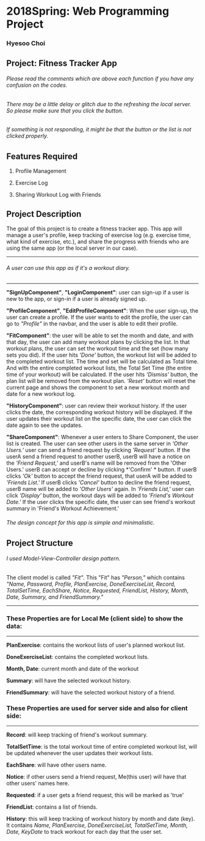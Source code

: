 # 2018Spring: Web Programming Project
### Hyesoo Choi


## Project: Fitness Tracker App

###### Please read the comments which are above each function if you have any confusion on the codes.

###### There may be a little delay or glitch due to the refreshing the local server. So please make sure that you click the button.

###### If something is not responding, it might be that the button or the list is not clicked properly. 


## Features Required

1) Profile Management

2) Exercise Log

3) Sharing Workout Log with Friends

## Project Description
 
 The goal of this project is to create a fitness tracker app. This app will manage a user's profile, keep tracking of exercise log (e.g. exercise time, what kind of exercise, etc.), and share the progress with friends who are using the same app (or the local server in our case). 
___
###### A user can use this app as if it's a workout diary. 
___

 **"SignUpComponent"**, **"LoginComponent"**: user can sign-up if a user is new to the app, or sign-in if a user is already signed up. 

**"ProfileComponent"**, **"EditProfileComponent"**: When the user sign-up, the user can create a profile. If the user wants to edit the profile, the user can go to *"Profile"* in the navbar, and the user is able to edit their profile.

**"FitComponent"**: the user will be able to set the month and date, and with that day, the user can add many workout plans by clicking the list. In that workout plans, the user can set the workout time and the set (how many sets you did). If the user hits *'Done'* button, the workout list will be added to the completed workout list. The time and set will be calculated as Total time. And with the entire completed workout lists, the Total Set Time (the entire time of your workout) will be calculated. If the user hits *'Dismiss'* button, the plan list will be removed from the workout plan.
*'Reset'* button will reset the current page and shows the component to set a new workout month and date for a new workout log. 

**"HistoryComponent"**: user can review their workout history. If the user clicks the date, the corresponding workout history will be displayed. If the user updates their workout list on the specific date, the user can click the date again to see the updates.

**"ShareComponent"**: Whenever a user enters to Share Component, the user list is created. The user can see other users in the same server in *'Other Users.'* user can send a friend request by clicking *'Request'* button. If the userA send a friend request to another userB, userB will have a notice on the *'Friend Request,'* and userB's name will be removed from the 'Other Users.' userB can accept or decline by clicking *'Confirm' * button. If userB clicks *'Ok'* button to accept the friend request, that userA will be added to *'Friends List.'* If userB clicks *'Cancel'* button to decline the friend request, userB name will be added to *'Other Users'* again. In *'Friends List,'* user can click *'Display'* button, the workout days will be added to *'Friend's Workout Date.'* If the user clicks the specific date, the user can see friend's workout summary in 'Friend's Workout Achievement.' 

###### The design concept for this app is simple and minimalistic.

## Project Structure

###### I used Model-View-Controller design pattern.

The client model is called *"Fit"*. This "Fit" has *"Person,"* which contains *"Name, Password, Profile, PlanExercise, DoneExerciseList, Record, TotalSetTime, EachShare, Notice, Requested, FriendList, History, Month, Date, Summary, and FriendSummary."*
___



### These Properties are for Local Me (client side) to show the data:
***

**PlanExercise**: contains the workout lists of user's planned workout list. 

**DoneExerciseList**: contains the completed workout lists.

**Month, Date**: current month and date of the workout

**Summary**: will have the selected workout history.

**FriendSummary**: will have the selected workout history of a friend.


### These Properties are used for server side and also for client side:
___


**Record**: will keep tracking of friend's workout summary.

**TotalSetTime**: is the total workout time of entire completed workout list, will be updated whenever the user updates their workout lists.

**EachShare**: will have other users name. 

**Notice**: if other users send a friend request, Me(this user) will have that other users' names here.

**Requested**: if a user gets a friend request, this will be marked as 'true'

**FriendList**: contains a list of friends.

**History**: this will keep tracking of workout history by month and date (key). It contains *Name, PlanExercise, DoneExerciseList, TotalSetTime, Month, Date, KeyDate* to track workout for each day that the user set.



